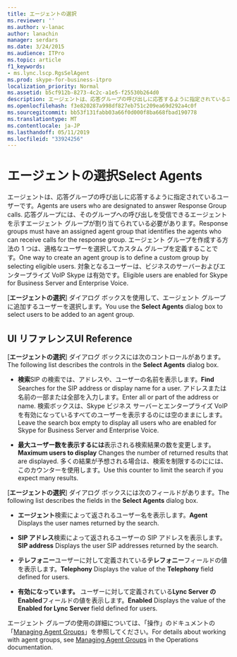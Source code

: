 ```yaml
---
title: エージェントの選択
ms.reviewer: ''
ms.author: v-lanac
author: lanachin
manager: serdars
ms.date: 3/24/2015
ms.audience: ITPro
ms.topic: article
f1_keywords:
- ms.lync.lscp.RgsSelAgent
ms.prod: skype-for-business-itpro
localization_priority: Normal
ms.assetid: b5cf912b-8273-4c2c-a1e5-f25530b264d0
description: エージェントは、応答グループの呼び出しに応答するように指定されているユーザーです。 応答グループには、そのグループへの呼び出しを受信できるエージェントを示すエージェント グループが割り当てられている必要があります。 エージェント グループを作成する方法の 1 つは、適格なユーザーを選択してカスタム グループを定義することです。 対象となるユーザーは、ビジネスのサーバーおよびエンタープライズ VoIP Skype は有効です。
ms.openlocfilehash: f3e820287a998df827eb751c209ea69d292a4c0f
ms.sourcegitcommit: bb53f131fabb03a66f0d000f8ba668fbad190778
ms.translationtype: MT
ms.contentlocale: ja-JP
ms.lasthandoff: 05/11/2019
ms.locfileid: "33924256"
---
```

# <a name="select-agents"></a><span data-ttu-id="38c66-106">エージェントの選択</span><span class="sxs-lookup"><span data-stu-id="38c66-106">Select Agents</span></span>

<span data-ttu-id="38c66-107">エージェントは、応答グループの呼び出しに応答するように指定されているユーザーです。</span><span class="sxs-lookup"><span data-stu-id="38c66-107">Agents are users who are designated to answer Response Group calls.</span></span> <span data-ttu-id="38c66-108">応答グループには、そのグループへの呼び出しを受信できるエージェントを示すエージェント グループが割り当てられている必要があります。</span><span class="sxs-lookup"><span data-stu-id="38c66-108">Response groups must have an assigned agent group that identifies the agents who can receive calls for the response group.</span></span> <span data-ttu-id="38c66-109">エージェント グループを作成する方法の 1 つは、適格なユーザーを選択してカスタム グループを定義することです。</span><span class="sxs-lookup"><span data-stu-id="38c66-109">One way to create an agent group is to define a custom group by selecting eligible users.</span></span> <span data-ttu-id="38c66-110">対象となるユーザーは、ビジネスのサーバーおよびエンタープライズ VoIP Skype は有効です。</span><span class="sxs-lookup"><span data-stu-id="38c66-110">Eligible users are enabled for Skype for Business Server and Enterprise Voice.</span></span>

<span data-ttu-id="38c66-111">[**エージェントの選択**] ダイアログ ボックスを使用して、エージェント グループに追加するユーザーを選択します。</span><span class="sxs-lookup"><span data-stu-id="38c66-111">You use the **Select Agents** dialog box to select users to be added to an agent group.</span></span>

## <a name="ui-reference"></a><span data-ttu-id="38c66-112">UI リファレンス</span><span class="sxs-lookup"><span data-stu-id="38c66-112">UI Reference</span></span>

<span data-ttu-id="38c66-113">[**エージェントの選択**] ダイアログ ボックスには次のコントロールがあります。</span><span class="sxs-lookup"><span data-stu-id="38c66-113">The following list describes the controls in the **Select Agents** dialog box.</span></span>

- <span data-ttu-id="38c66-114">**検索**SIP の検索では、アドレスや、ユーザーの名前を表示します。</span><span class="sxs-lookup"><span data-stu-id="38c66-114">**Find** Searches for the SIP address or display name for a user.</span></span> <span data-ttu-id="38c66-115">アドレスまたは名前の一部または全部を入力します。</span><span class="sxs-lookup"><span data-stu-id="38c66-115">Enter all or part of the address or name.</span></span> <span data-ttu-id="38c66-116">検索ボックスは、Skype ビジネス サーバーとエンタープライズ VoIP を有効になっているすべてのユーザーを表示するのには空のままにします。</span><span class="sxs-lookup"><span data-stu-id="38c66-116">Leave the search box empty to display all users who are enabled for Skype for Business Server and Enterprise Voice.</span></span>

- <span data-ttu-id="38c66-117">**最大ユーザー数を表示するには**表示される検索結果の数を変更します。</span><span class="sxs-lookup"><span data-stu-id="38c66-117">**Maximum users to display** Changes the number of returned results that are displayed.</span></span> <span data-ttu-id="38c66-118">多くの結果が予想される場合は、検索を制限するのにには、このカウンターを使用します。</span><span class="sxs-lookup"><span data-stu-id="38c66-118">Use this counter to limit the search if you expect many results.</span></span>

<span data-ttu-id="38c66-119">[**エージェントの選択**] ダイアログ ボックスには次のフィールドがあります。</span><span class="sxs-lookup"><span data-stu-id="38c66-119">The following list describes the fields in the **Select Agents** dialog box.</span></span>

- <span data-ttu-id="38c66-120">**エージェント**検索によって返されるユーザー名を表示します。</span><span class="sxs-lookup"><span data-stu-id="38c66-120">**Agent** Displays the user names returned by the search.</span></span>

- <span data-ttu-id="38c66-121">**SIP アドレス**検索によって返されるユーザーの SIP アドレスを表示します。</span><span class="sxs-lookup"><span data-stu-id="38c66-121">**SIP address** Displays the user SIP addresses returned by the search.</span></span>

- <span data-ttu-id="38c66-122">**テレフォニー**ユーザーに対して定義されている**テレフォニー**フィールドの値を表示します。</span><span class="sxs-lookup"><span data-stu-id="38c66-122">**Telephony** Displays the value of the **Telephony** field defined for users.</span></span>

- <span data-ttu-id="38c66-123">**有効になっています。** ユーザーに対して定義されている**Lync Server の Enabled**フィールドの値を表示します。</span><span class="sxs-lookup"><span data-stu-id="38c66-123">**Enabled** Displays the value of the **Enabled for Lync Server** field defined for users.</span></span>

<span data-ttu-id="38c66-124">エージェント グループの使用の詳細については、「操作」のドキュメントの「[Managing Agent Groups](https://technet.microsoft.com/library/36084cdc-38f1-4c45-922f-f81c7e86210c.aspx)」を参照してください。</span><span class="sxs-lookup"><span data-stu-id="38c66-124">For details about working with agent groups, see [Managing Agent Groups](https://technet.microsoft.com/library/36084cdc-38f1-4c45-922f-f81c7e86210c.aspx) in the Operations documentation.</span></span>


